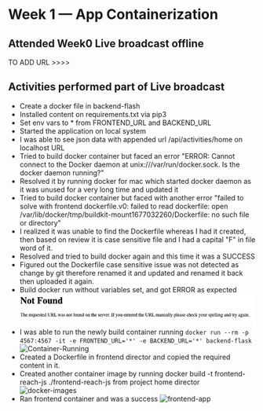 # Week 1 — App Containerization

## Attended Week0 Live broadcast offline
TO ADD URL >>>>

## Activities performed part of Live broadcast
- Create a docker file in backend-flash
- Installed content on requirements.txt via pip3
- Set env vars to * from FRONTEND_URL and BACKEND_URL
- Started the application on local system
- I was able to see json data with appended url /api/activities/home on localhost URL
- Tried to build docker container but faced an error "ERROR: Cannot connect to the Docker daemon at unix:///var/run/docker.sock. Is the docker daemon running?"
- Resolved it by running docker for mac which started docker daemon as it was unused for a very long time and updated it
- Tried to build docker container but faced with another error "failed to solve with frontend dockerfile.v0: failed to read dockerfile: open /var/lib/docker/tmp/buildkit-mount1677032260/Dockerfile: no such file or directory"
- I realized it was unable to find the Dockerfile whereas I had it created, then based on review it is case sensitive file and I had a capital "F" in file word of it.
- Resolved and tried to build docker again and this time it was a SUCCESS
- Figured out the Dockerfile case sensitive issue was not detected as change by git therefore renamed it and updated and renamed it back then uploaded it again.
- Build docker run without variables set, and got ERROR as expected
![Error](../images/docker-run-no-env-set-error.png)
- I was able to run the newly build container running
```docker run --rm -p 4567:4567 -it -e FRONTEND_URL='*' -e BACKEND_URL='*' backend-flask```
![Container-Running](../images/Container-running.png)
- Created a Dockerfile in frontend director and copied the required content in it.
- Created another container image by running docker build -t frontend-reach-js ./frontend-reach-js from project home director
![docker-images](../images/docker-images.png)
- Ran frontend container and was a success
![frontend-app](../images/frontend-app.png)